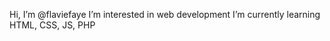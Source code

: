 Hi, I’m @flaviefaye
I’m interested in web development
I’m currently learning HTML, CSS, JS, PHP

<!---
flaviefaye/flaviefaye is a ✨ special ✨ repository because its `README.md` (this file) appears on your GitHub profile.
You can click the Preview link to take a look at your changes.
--->

